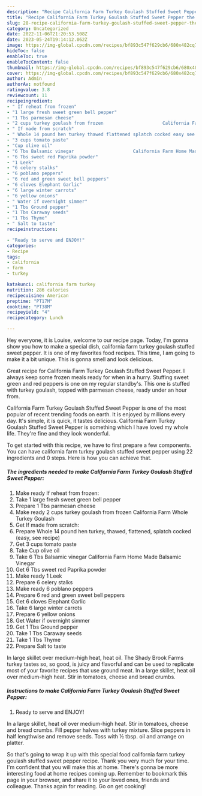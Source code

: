 ```yaml
---
description: "Recipe California Farm Turkey Goulash Stuffed Sweet Pepper the Delicious"
title: "Recipe California Farm Turkey Goulash Stuffed Sweet Pepper the Delicious"
slug: 28-recipe-california-farm-turkey-goulash-stuffed-sweet-pepper-the-delicious
category: Uncategorized
date: 2022-11-06T21:20:53.508Z
date: 2023-05-24T19:14:12.062Z
image: https://img-global.cpcdn.com/recipes/bf893c547f629cb6/680x482cq70/california-farm-turkey-goulash-stuffed-sweet-pepper-recipe-main-photo.jpg
hideToc: false
enableToc: true
enableTocContent: false
thumbnail: https://img-global.cpcdn.com/recipes/bf893c547f629cb6/680x482cq70/california-farm-turkey-goulash-stuffed-sweet-pepper-recipe-main-photo.jpg
cover: https://img-global.cpcdn.com/recipes/bf893c547f629cb6/680x482cq70/california-farm-turkey-goulash-stuffed-sweet-pepper-recipe-main-photo.jpg
author: Admin
authorAv: notfound
ratingvalue: 3.8
reviewcount: 11
recipeingredient:
- " If reheat from frozen"
- "1 large fresh sweet green bell pepper"
- "1 Tbs parmesan cheese"
- "2 cups turkey goulash from frozen                      California Farm Whole Turkey Goulash"
- " If made from scratch"
- " Whole 14 pound hen turkey thawed flattened splatch cocked easy see recipe"
- "3 cups tomato paste"
- "Cup olive oil"
- "6 Tbs Balsamic vinegar                      California Farm Home Made Balsamic Vinegar"
- "6 Tbs sweet red Paprika powder"
- "1 Leek"
- "6 celery stalks"
- "6 poblano peppers"
- "6 red and green sweet bell peppers"
- "6 cloves Elephant Garlic"
- "6 large winter carrots"
- "6 yellow onions"
- " Water if overnight simmer"
- "1 Tbs Ground pepper"
- "1 Tbs Caraway seeds"
- "1 Tbs Thyme"
- " Salt to taste"
recipeinstructions:

- "Ready to serve and ENJOY!"
categories:
- Recipe
tags:
- california
- farm
- turkey

katakunci: california farm turkey 
nutrition: 286 calories
recipecuisine: American
preptime: "PT17M"
cooktime: "PT38M"
recipeyield: "4"
recipecategory: Lunch

---
```



Hey everyone, it is Louise, welcome to our recipe page. Today, I'm gonna show you how to make a special dish, california farm turkey goulash stuffed sweet pepper. It is one of my favorites food recipes. This time, I am going to make it a bit unique. This is gonna smell and look delicious.

Great recipe for California Farm Turkey Goulash Stuffed Sweet Pepper. I always keep some frozen meals ready for when in a hurry. Stuffing sweet green and red peppers is one on my regular standby&#39;s. This one is stuffed with turkey goulash, topped with parmesan cheese, ready under an hour from.

California Farm Turkey Goulash Stuffed Sweet Pepper is one of the most popular of recent trending foods on earth. It is enjoyed by millions every day. It's simple, it is quick, it tastes delicious. California Farm Turkey Goulash Stuffed Sweet Pepper is something which I have loved my whole life. They're fine and they look wonderful.


To get started with this recipe, we have to first prepare a few components. You can have california farm turkey goulash stuffed sweet pepper using 22 ingredients and 0 steps. Here is how you can achieve that.

<!--inarticleads1-->

##### The ingredients needed to make California Farm Turkey Goulash Stuffed Sweet Pepper:

1. Make ready  If reheat from frozen:
1. Take 1 large fresh sweet green bell pepper
1. Prepare 1 Tbs parmesan cheese
1. Make ready 2 cups turkey goulash from frozen                      California Farm Whole Turkey Goulash
1. Get  If made from scratch:
1. Prepare  Whole 14 pound hen turkey, thawed, flattened, splatch cocked (easy, see recipe)
1. Get 3 cups tomato paste
1. Take Cup olive oil
1. Take 6 Tbs Balsamic vinegar                      California Farm Home Made Balsamic Vinegar
1. Get 6 Tbs sweet red Paprika powder
1. Make ready 1 Leek
1. Prepare 6 celery stalks
1. Make ready 6 poblano peppers
1. Prepare 6 red and green sweet bell peppers
1. Get 6 cloves Elephant Garlic
1. Take 6 large winter carrots
1. Prepare 6 yellow onions
1. Get  Water if overnight simmer
1. Get 1 Tbs Ground pepper
1. Take 1 Tbs Caraway seeds
1. Take 1 Tbs Thyme
1. Prepare  Salt to taste


In large skillet over medium-high heat, heat oil. The Shady Brook Farms turkey tastes so, so good, is juicy and flavorful and can be used to replicate most of your favorite recipes that use ground meat. In a large skillet, heat oil over medium-high heat. Stir in tomatoes, cheese and bread crumbs. 

<!--inarticleads2-->

##### Instructions to make California Farm Turkey Goulash Stuffed Sweet Pepper:


1. Ready to serve and ENJOY!

In a large skillet, heat oil over medium-high heat. Stir in tomatoes, cheese and bread crumbs. Fill pepper halves with turkey mixture. Slice peppers in half lengthwise and remove seeds. Toss with ½ tbsp. oil and arrange on platter. 

So that's going to wrap it up with this special food california farm turkey goulash stuffed sweet pepper recipe. Thank you very much for your time. I'm confident that you will make this at home. There's gonna be more interesting food at home recipes coming up. Remember to bookmark this page in your browser, and share it to your loved ones, friends and colleague. Thanks again for reading. Go on get cooking!
